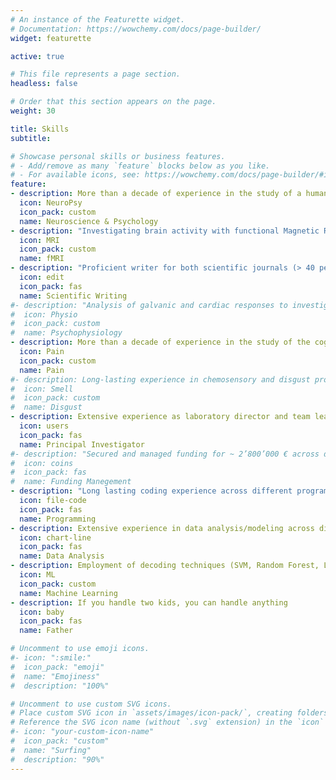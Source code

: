```yaml
---
# An instance of the Featurette widget.
# Documentation: https://wowchemy.com/docs/page-builder/
widget: featurette

active: true

# This file represents a page section.
headless: false

# Order that this section appears on the page.
weight: 30

title: Skills
subtitle:

# Showcase personal skills or business features.
# - Add/remove as many `feature` blocks below as you like.
# - For available icons, see: https://wowchemy.com/docs/page-builder/#icons
feature:
- description: More than a decade of experience in the study of a human brain
  icon: NeuroPsy
  icon_pack: custom
  name: Neuroscience & Psychology
- description: "Investigating brain activity with functional Magnetic Resonance Imaging"
  icon: MRI
  icon_pack: custom
  name: fMRI
- description: "Proficient writer for both scientific journals (> 40 peer-reviewed articles) and funding schemes."
  icon: edit
  icon_pack: fas
  name: Scientific Writing
#- description: "Analysis of galvanic and cardiac responses to investigate human affect"
#  icon: Physio
#  icon_pack: custom
#  name: Psychophysiology
- description: More than a decade of experience in the study of the cognitive and neural mechanisms of Pain
  icon: Pain
  icon_pack: custom
  name: Pain
#- description: Long-lasting experience in chemosensory and disgust processing
#  icon: Smell
#  icon_pack: custom
#  name: Disgust
- description: Extensive experience as laboratory director and team leader.
  icon: users
  icon_pack: fas
  name: Principal Investigator
#- description: "Secured and managed funding for ~ 2’800’000 € across different projects"
#  icon: coins
#  icon_pack: fas
#  name: Funding Manegement
- description: "Long lasting coding experience across different programming languages (chiefly Matlab)"
  icon: file-code
  icon_pack: fas
  name: Programming
- description: Extensive experience in data analysis/modeling across different platforms (R, Matlab, SPSS)
  icon: chart-line
  icon_pack: fas
  name: Data Analysis
- description: Employment of decoding techniques (SVM, Random Forest, Lasso) to predict behavior from brain activity. 
  icon: ML
  icon_pack: custom
  name: Machine Learning
- description: If you handle two kids, you can handle anything
  icon: baby
  icon_pack: fas
  name: Father

# Uncomment to use emoji icons.
#- icon: ":smile:"
#  icon_pack: "emoji"
#  name: "Emojiness"
#  description: "100%"  

# Uncomment to use custom SVG icons.
# Place custom SVG icon in `assets/images/icon-pack/`, creating folders if necessary.
# Reference the SVG icon name (without `.svg` extension) in the `icon` field.
#- icon: "your-custom-icon-name"
#  icon_pack: "custom"
#  name: "Surfing"
#  description: "90%"
---
```

